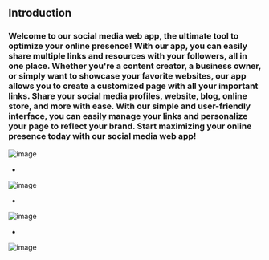 ## Introduction
### Welcome to our social media web app, the ultimate tool to optimize your online presence! With our app, you can easily share multiple links and resources with your followers, all in one place. Whether you're a content creator, a business owner, or simply want to showcase your favorite websites, our app allows you to create a customized page with all your important links. Share your social media profiles, website, blog, online store, and more with ease. With our simple and user-friendly interface, you can easily manage your links and personalize your page to reflect your brand. Start maximizing your online presence today with our social media web app!
![image](https://user-images.githubusercontent.com/57522674/224534804-9f93da98-3129-4e55-9eba-aaae107cf730.png)

-

![image](https://user-images.githubusercontent.com/57522674/224534830-35ddde9f-cf1e-47b6-bec8-8f9714ede1a2.png)

-

![image](https://user-images.githubusercontent.com/57522674/224534859-d761b921-d17a-43e3-bfbe-1d3770369451.png)

-

![image](https://user-images.githubusercontent.com/57522674/224534899-856d09b1-8e2f-47d0-86e2-931e856a0aee.png)
